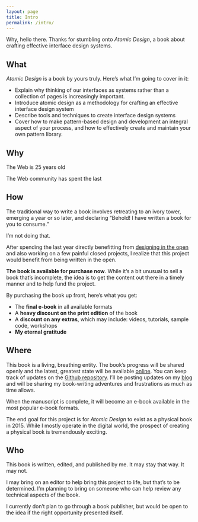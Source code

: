 ```yaml
---
layout: page
title: Intro
permalink: /intro/
---
```


Why, hello there. Thanks for stumbling onto _Atomic Design_, a book about crafting effective interface design systems. 

## What
_Atomic Design_ is a book by yours truly. Here’s what I’m going to cover in it:

- Explain why thinking of our interfaces as systems rather than a collection of pages is increasingly important.
- Introduce atomic design as a methodology for crafting an effective interface design system
- Describe tools and techniques to create interface design systems
- Cover how to make pattern-based design and development an integral aspect of your process, and how to effectively create and maintain your own pattern library.

## Why
The Web is 25 years old

The Web community has spent the last 

## How
The traditional way to write a book involves retreating to an ivory tower, emerging a year or so later, and declaring “Behold! I have written a book for you to consume.” 

I’m not doing that. 

After spending the last year directly benefitting from [designing in the open](http://bradfrost.com/blog/post/designing-in-the-open/) and also working on a few painful closed projects, I realize that this project would benefit from being written in the open.

**The book is available for purchase now**. While it’s a bit unusual to sell a book that’s incomplete, the idea is to get the content out there in a timely manner and to help fund the project. 

By purchasing the book up front, here’s what you get:

- The **final e-book** in all available formats
- A **heavy discount on the print edition** of the book
- A **discount on any extras**, which may include: videos, tutorials, sample code, workshops
- **My eternal gratitude**

## Where
This book is a living, breathing entity. The book’s progress will be shared openly and the latest, greatest state will be available [online](http://atomicdesign.bradfrost.com/). You can keep track of updates on the [Github repository](https://github.com/bradfrost/atomic-design/). I’ll be posting updates on my [blog](http://bradfrost.com/blog) and will be sharing my book-writing adventures and frustrations as much as time allows.

When the manuscript is complete, it will become an e-book available in the most popular e-book formats. 

The end goal for this project is for _Atomic Design_ to exist as a physical book in 2015. While I mostly operate in the digital world, the prospect of creating a physical book is tremendously exciting.	

## Who
This book is written, edited, and published by me. It may stay that way. It may not. 

I may bring on an editor to help bring this project to life, but that’s to be determined. I’m planning to bring on someone who can help review any technical aspects of the book.

I currently don’t plan to go through a book publisher, but would be open to the idea if the right opportunity presented itself.
